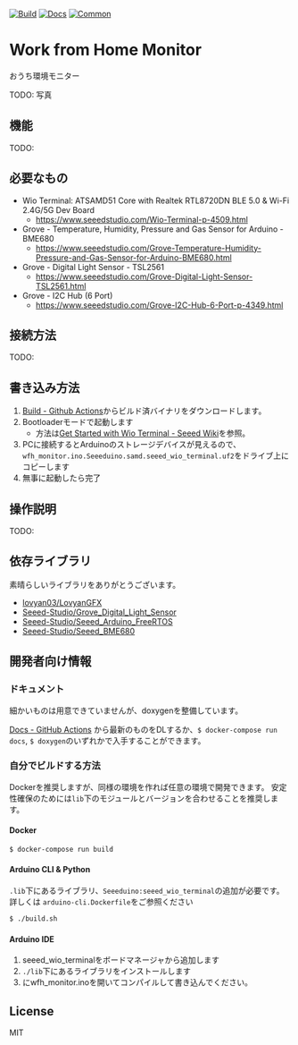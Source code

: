 [![Build](https://github.com/kamiyaowl/wfh_monitor/workflows/Build/badge.svg)](https://github.com/kamiyaowl/wfh_monitor/actions?query=workflow%3ABuild)
[![Docs](https://github.com/kamiyaowl/wfh_monitor/workflows/Docs/badge.svg)](https://github.com/kamiyaowl/wfh_monitor/actions?query=workflow%3ADocs)
[![Common](https://github.com/kamiyaowl/wfh_monitor/workflows/Common/badge.svg)](https://github.com/kamiyaowl/wfh_monitor/actions?query=workflow%3ACommon)

# Work from Home Monitor

おうち環境モニター


TODO: 写真

## 機能

TODO:

## 必要なもの

* Wio Terminal: ATSAMD51 Core with Realtek RTL8720DN BLE 5.0 & Wi-Fi 2.4G/5G Dev Board
    * https://www.seeedstudio.com/Wio-Terminal-p-4509.html
* Grove - Temperature, Humidity, Pressure and Gas Sensor for Arduino - BME680
    * https://www.seeedstudio.com/Grove-Temperature-Humidity-Pressure-and-Gas-Sensor-for-Arduino-BME680.html
* Grove - Digital Light Sensor - TSL2561
    * https://www.seeedstudio.com/Grove-Digital-Light-Sensor-TSL2561.html
* Grove - I2C Hub (6 Port)
    * https://www.seeedstudio.com/Grove-I2C-Hub-6-Port-p-4349.html

## 接続方法

TODO:

## 書き込み方法


1. [Build - Github Actions](https://github.com/kamiyaowl/wfh_monitor/actions?query=workflow%3ABuild)からビルド済バイナリをダウンロードします。
2. Bootloaderモードで起動します
    * 方法は[Get Started with Wio Terminal - Seeed Wiki](https://wiki.seeedstudio.com/Wio-Terminal-Getting-Started/#getting-started)を参照。
3. PCに接続するとArduinoのストレージデバイスが見えるので、`wfh_monitor.ino.Seeeduino.samd.seeed_wio_terminal.uf2`をドライブ上にコピーします
4. 無事に起動したら完了

## 操作説明

TODO:

## 依存ライブラリ

素晴らしいライブラリをありがとうございます。

* [lovyan03/LovyanGFX](https://github.com/lovyan03/LovyanGFX)
* [Seeed-Studio/Grove_Digital_Light_Sensor](https://github.com/Seeed-Studio/Grove_Digital_Light_Sensor)
* [Seeed-Studio/Seeed_Arduino_FreeRTOS](https://github.com/Seeed-Studio/Seeed_Arduino_FreeRTOS)
* [Seeed-Studio/Seeed_BME680](https://github.com/Seeed-Studio/Seeed_BME680)

## 開発者向け情報

### ドキュメント

細かいものは用意できていませんが、doxygenを整備しています。

[Docs - GitHub Actions](https://github.com/kamiyaowl/wfh_monitor/actions?query=workflow%3ADocs) から最新のものをDLするか、`$ docker-compose run docs`, `$ doxygen`のいずれかで入手することができます。

### 自分でビルドする方法

Dockerを推奨しますが、同様の環境を作れば任意の環境で開発できます。
安定性確保のためには`lib`下のモジュールとバージョンを合わせることを推奨します。

#### Docker

```sh
$ docker-compose run build
```

#### Arduino CLI & Python

`.lib`下にあるライブラリ、`Seeeduino:seeed_wio_terminal`の追加が必要です。
詳しくは `arduino-cli.Dockerfile`をご参照ください

```sh
$ ./build.sh
```

#### Arduino IDE

1. seeed_wio_terminalをボードマネージャから追加します
2. `./lib`下にあるライブラリをインストールします
3. にwfh_monitor.inoを開いてコンパイルして書き込んでください。

## License

MIT
